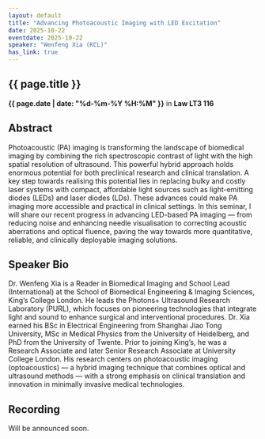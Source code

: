 ```yaml
---
layout: default
title: "Advancing Photoacoustic Imaging with LED Excitation"
date: 2025-10-22
eventdate: 2025-10-22
speaker: "Wenfeng Xia (KCL)"
has_link: true
---
```

## {{ page.title }}

**{{ page.date | date: "%d-%m-%Y %H:%M" }}**
in **Law LT3 116**

## Abstract
Photoacoustic (PA) imaging is transforming the landscape of biomedical imaging by combining the rich spectroscopic contrast of light with the high spatial resolution of ultrasound. This powerful hybrid approach holds enormous potential for both preclinical research and clinical translation. A key step towards realising this potential lies in replacing bulky and costly laser systems with compact, affordable light sources such as light-emitting diodes (LEDs) and laser diodes (LDs). These advances could make PA imaging more accessible and practical in clinical settings. In this seminar, I will share our recent progress in advancing LED-based PA imaging — from reducing noise and enhancing needle visualisation to correcting acoustic aberrations and optical fluence, paving the way towards more quantitative, reliable, and clinically deployable imaging solutions.

## Speaker Bio
Dr. Wenfeng Xia is a Reader in Biomedical Imaging and School Lead (International) at the School of Biomedical Engineering & Imaging Sciences, King’s College London. He leads the Photons+ Ultrasound Research Laboratory (PURL), which focuses on pioneering technologies that integrate light and sound to enhance surgical and interventional procedures.
Dr. Xia earned his BSc in Electrical Engineering from Shanghai Jiao Tong University, MSc in Medical Physics from the University of Heidelberg, and PhD from the University of Twente. Prior to joining King’s, he was a Research Associate and later Senior Research Associate at University College London.
His research centers on photoacoustic imaging (optoacoustics) — a hybrid imaging technique that combines optical and ultrasound methods — with a strong emphasis on clinical translation and innovation in minimally invasive medical technologies.


## Recording
Will be announced soon.
